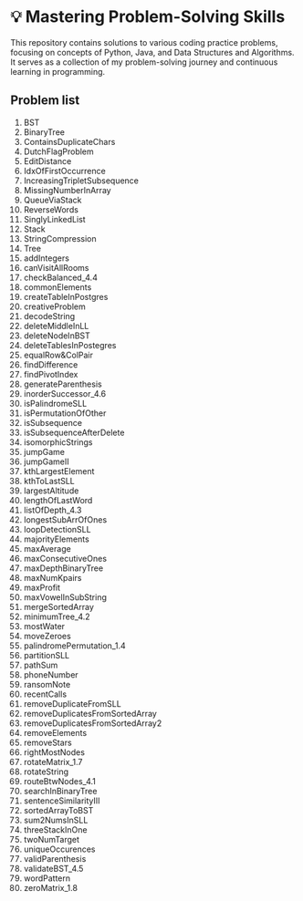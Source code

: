 # 💡 Mastering Problem-Solving Skills
This repository contains solutions to various coding practice problems, focusing on concepts of Python, Java, and Data Structures and Algorithms. It serves as a collection of my problem-solving journey and continuous learning in programming.

## Problem list
1. BST  
2. BinaryTree  
3. ContainsDuplicateChars  
4. DutchFlagProblem  
5. EditDistance  
6. IdxOfFirstOccurrence  
7. IncreasingTripletSubsequence  
8. MissingNumberInArray  
9. QueueViaStack  
10. ReverseWords  
11. SinglyLinkedList  
12. Stack  
13. StringCompression  
14. Tree  
15. addIntegers  
16. canVisitAllRooms  
17. checkBalanced_4.4  
18. commonElements  
19. createTableInPostgres  
20. creativeProblem  
21. decodeString  
22. deleteMiddleInLL  
23. deleteNodeInBST  
24. deleteTablesInPostegres  
25. equalRow&ColPair  
26. findDifference  
27. findPivotIndex  
28. generateParenthesis  
29. inorderSuccessor_4.6  
30. isPalindromeSLL  
31. isPermutationOfOther  
32. isSubsequence  
33. isSubsequenceAfterDelete  
34. isomorphicStrings  
35. jumpGame  
36. jumpGameII  
37. kthLargestElement  
38. kthToLastSLL  
39. largestAltitude  
40. lengthOfLastWord  
41. listOfDepth_4.3  
42. longestSubArrOfOnes  
43. loopDetectionSLL  
44. majorityElements  
45. maxAverage  
46. maxConsecutiveOnes  
47. maxDepthBinaryTree  
48. maxNumKpairs  
49. maxProfit  
50. maxVowelInSubString  
51. mergeSortedArray  
52. minimumTree_4.2  
53. mostWater  
54. moveZeroes  
55. palindromePermutation_1.4  
56. partitionSLL  
57. pathSum  
58. phoneNumber  
59. ransomNote  
60. recentCalls  
61. removeDuplicateFromSLL  
62. removeDuplicatesFromSortedArray  
63. removeDuplicatesFromSortedArray2  
64. removeElements  
65. removeStars  
66. rightMostNodes  
67. rotateMatrix_1.7  
68. rotateString  
69. routeBtwNodes_4.1  
70. searchInBinaryTree  
71. sentenceSimilarityIII  
72. sortedArrayToBST  
73. sum2NumsInSLL  
74. threeStackInOne  
75. twoNumTarget  
76. uniqueOccurences  
77. validParenthesis  
78. validateBST_4.5  
79. wordPattern  
80. zeroMatrix_1.8
